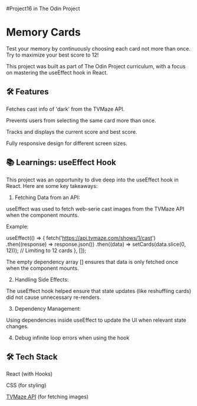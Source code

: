 #Project16 in The Odin Project
# Memory Cards

Test your memory by continuously choosing each card not more than once. Try to maximize your best score to 12!

This project was built as part of The Odin Project curriculum, with a focus on mastering the useEffect hook in React.

## 🛠 Features

Fetches cast info of 'dark' from the TVMaze API.

Prevents users from selecting the same card more than once.

Tracks and displays the current score and best score.

Fully responsive design for different screen sizes.


## 📚 Learnings: useEffect Hook

This project was an opportunity to dive deep into the useEffect hook in React. Here are some key takeaways:

1. Fetching Data from an API:

useEffect was used to fetch web-serie cast images from the TVMaze API when the component mounts.

Example:

useEffect(() => {
  fetch('https://api.tvmaze.com/shows/1/cast')
    .then((response) => response.json())
    .then((data) => setCards(data.slice(0, 12))); // Limiting to 12 cards
}, []);

The empty dependency array [] ensures that data is only fetched once when the component mounts.



2. Handling Side Effects:

The useEffect hook helped ensure that state updates (like reshuffling cards) did not cause unnecessary re-renders.



3. Dependency Management:

Using dependencies inside useEffect to update the UI when relevant state changes.

4. Debug infinite loop errors when using the hook


## 🛠 Tech Stack

React (with Hooks)

CSS (for styling)

[TVMaze API](https://www.tvmaze.com/api#show-cast) (for fetching images)
